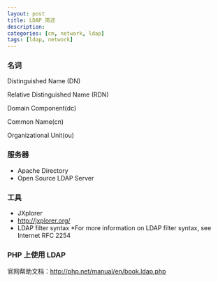 ```yaml
---
layout: post
title: LDAP 简述
description: 
categories: [cm, network, ldap]
tags: [ldap, network]
---
```


### 名词

Distinguished Name (DN) 

Relative Distinguished Name (RDN) 

Domain Component(dc) 

Common Name(cn) 

Organizational Unit(ou) 

### 服务器

* Apache Directory
* Open Source LDAP Server

### 工具

* JXplorer 
 * http://jxplorer.org/ 
* LDAP filter syntax
 *For more information on LDAP filter syntax, see Internet RFC 2254 

### PHP 上使用 LDAP

官网帮助文档：http://php.net/manual/en/book.ldap.php




